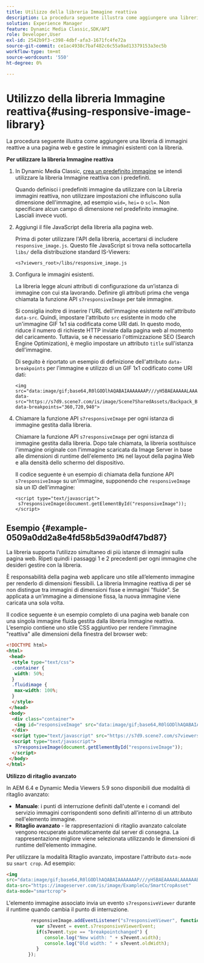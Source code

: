 ```yaml
---
title: Utilizzo della libreria Immagine reattiva
description: La procedura seguente illustra come aggiungere una libreria di immagini reattive a una pagina web e gestire le immagini esistenti con la libreria.
solution: Experience Manager
feature: Dynamic Media Classic,SDK/API
role: Developer,User
exl-id: 2542b9f3-c398-4dbf-afa3-1671fc4fe72a
source-git-commit: ce1ac4938c7baf482c6c55a9ad13379153a3ec5b
workflow-type: tm+mt
source-wordcount: '550'
ht-degree: 0%

---
```


# Utilizzo della libreria Immagine reattiva{#using-responsive-image-library}

La procedura seguente illustra come aggiungere una libreria di immagini reattive a una pagina web e gestire le immagini esistenti con la libreria.

**Per utilizzare la libreria Immagine reattiva**

1. In Dynamic Media Classic, [crea un predefinito immagine](https://experienceleague.adobe.com/docs/dynamic-media-classic/using/image-sizing/setting-image-presets.html?lang=it#image-sizing) se intendi utilizzare la libreria Immagine reattiva con i predefiniti.

   Quando definisci i predefiniti immagine da utilizzare con la Libreria immagini reattiva, non utilizzare impostazioni che influiscono sulla dimensione dell&#39;immagine, ad esempio `wid=`, `hei=` o `scl=`. Non specificare alcun campo di dimensione nel predefinito immagine. Lasciali invece vuoti.
1. Aggiungi il file JavaScript della libreria alla pagina web.

   Prima di poter utilizzare l&#39;API della libreria, accertarsi di includere `responsive_image.js`. Questo file JavaScript si trova nella sottocartella `libs/` della distribuzione standard IS-Viewers:

   `<s7viewers_root>/libs/responsive_image.js`
1. Configura le immagini esistenti.

   La libreria legge alcuni attributi di configurazione da un’istanza di immagine con cui sta lavorando. Definire gli attributi prima che venga chiamata la funzione API `s7responsiveImage` per tale immagine.

   Si consiglia inoltre di inserire l&#39;URL dell&#39;immagine esistente nell&#39;attributo `data-src`. Quindi, impostare l&#39;attributo `src` esistente in modo che un&#39;immagine GIF 1x1 sia codificata come URI dati. In questo modo, riduce il numero di richieste HTTP inviate dalla pagina web al momento del caricamento. Tuttavia, se è necessario l&#39;ottimizzazione SEO (Search Engine Optimization), è meglio impostare un attributo `title` sull&#39;istanza dell&#39;immagine.


   Di seguito è riportato un esempio di definizione dell&#39;attributo `data-breakpoints` per l&#39;immagine e utilizzo di un GIF 1x1 codificato come URI dati:

   ```
   <img src="data:image/gif;base64,R0lGODlhAQABAIAAAAAAAP///yH5BAEAAAAALAAAAAABAAEAAAIBRAA7" data-src="https://s7d9.scene7.com/is/image/Scene7SharedAssets/Backpack_B" data-breakpoints="360,720,940">
   ```


1. Chiamare la funzione API `s7responsiveImage` per ogni istanza di immagine gestita dalla libreria.

   Chiamare la funzione API `s7responsiveImage` per ogni istanza di immagine gestita dalla libreria. Dopo tale chiamata, la libreria sostituisce l&#39;immagine originale con l&#39;immagine scaricata da Image Server in base alle dimensioni di runtime dell&#39;elemento `IMG` nel layout della pagina Web e alla densità dello schermo del dispositivo.

   Il codice seguente è un esempio di chiamata della funzione API `s7responsiveImage` su un&#39;immagine, supponendo che `responsiveImage` sia un ID dell&#39;immagine:

   ```
   <script type="text/javascript"> 
    s7responsiveImage(document.getElementById("responsiveImage")); 
   </script>
   ```

## Esempio {#example-0509a0dd2a8e4fd58b5d39a0df47bd87}

La libreria supporta l’utilizzo simultaneo di più istanze di immagini sulla pagina web. Ripeti quindi i passaggi 1 e 2 precedenti per ogni immagine che desideri gestire con la libreria.

È responsabilità della pagina web applicare uno stile all’elemento immagine per renderlo di dimensioni flessibili. La libreria Immagine reattiva di per sé non distingue tra immagini di dimensioni fisse e immagini &quot;fluide&quot;. Se applicata a un’immagine a dimensione fissa, la nuova immagine viene caricata una sola volta.


Il codice seguente è un esempio completo di una pagina web banale con una singola immagine fluida gestita dalla libreria Immagine reattiva. L’esempio contiene uno stile CSS aggiuntivo per rendere l’immagine &quot;reattiva&quot; alle dimensioni della finestra del browser web:

```html {.line-numbers}
<!DOCTYPE html> 
<html> 
 <head> 
  <style type="text/css"> 
  .container { 
   width: 50%; 
  } 
  .fluidimage { 
   max-width: 100%; 
  } 
  </style> 
 </head> 
 <body> 
  <div class="container"> 
   <img id="responsiveImage" src="data:image/gif;base64,R0lGODlhAQABAIAAAAAAAP///yH5BAEAAAAALAAAAAABAAEAAAIBRAA7" data-src="https://s7d9.scene7.com/is/image/Scene7SharedAssets/Backpack_B" data-breakpoints="200,400,600,800" class="fluidimage"> 
  </div> 
  <script type="text/javascript" src="https://s7d9.scene7.com/s7viewers/libs/responsive_image.js"></script> 
  <script type="text/javascript"> 
   s7responsiveImage(document.getElementById("responsiveImage")); 
  </script> 
 </body> 
</html>
```


**Utilizzo di ritaglio avanzato**

In AEM 6.4 e Dynamic Media Viewers 5.9 sono disponibili due modalità di ritaglio avanzato:

* **Manuale**: i punti di interruzione definiti dall&#39;utente e i comandi del servizio immagini corrispondenti sono definiti all&#39;interno di un attributo nell&#39;elemento immagine.
* **Ritaglio avanzato** - le rappresentazioni di ritaglio avanzato calcolate vengono recuperate automaticamente dal server di consegna. La rappresentazione migliore viene selezionata utilizzando le dimensioni di runtime dell’elemento immagine.

Per utilizzare la modalità Ritaglio avanzato, impostare l&#39;attributo `data-mode` su `smart crop`. Ad esempio:

```html {.line-numbers}
<img 
src="data:image/gif;base64,R0lGODlhAQABAIAAAAAAAP///yH5BAEAAAAALAAAAAABAAEAAAIBRAA7" 
data-src="https://imageserver.com/is/image/ExampleCo/SmartCropAsset" 
data-mode="smartcrop">
```

L&#39;elemento immagine associato invia un evento `s7responsiveViewer` durante il runtime quando cambia il punto di interruzione.

```javascript {.line-numbers}
         responsiveImage.addEventListener("s7responsiveViewer", function (event) { 
           var s7event = event.s7responsiveViewerEvent; 
           if(s7event.type == "breakpointchanged") { 
              console.log("New width: " + s7event.width); 
              console.log("Old width: " + s7event.oldWidth); 
           } 
        });
```
